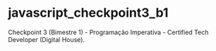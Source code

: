 # javascript_checkpoint3_b1
 Checkpoint 3 (Bimestre 1) - Programação Imperativa - Certified Tech Developer (Digital House).
